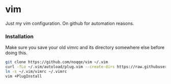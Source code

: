 # vim

Just my vim configuration. On github for automation reasons.

### Installation

Make sure you save your old vimrc and its directory somewhere else before doing
this.

``` bash
git clone https://github.com/noqqe/vim ~/.vim
curl -fLo ~/.vim/autoload/plug.vim --create-dirs https://raw.githubusercontent.com/junegunn/vim-plug/master/plug.vim
ln -s ~/.vim/vimrc ~/.vimrc
vim +PlugInstall
```
